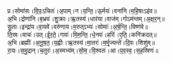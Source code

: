 

  
प्र।सोमा॑सः।वि॒पः॒ऽचितः॑।अ॒पाम्।न।य॒न्ति॒।ऊ॒र्मयः॑।वना॑नि।म॒हि॒षाःऽइ॑व॥  
अ॒भि।द्रोणा॑नि।ब॒भ्रवः॑।शु॒क्राः।ऋ॒तस्य॑।धार॑या।वाज॑म्।गोऽम॑न्तम्।अ॒क्ष॒र॒न्॥  
सु॒ताः।इन्द्रा॑य।वा॒यवे॑।वरु॑णाय।म॒रुत्ऽभ्यः॑।सोमाः॑।अ॒र्ष॒न्ति॒।विष्ण॑वे॥  
ति॒स्रः।वाचः॑।उत्।ई॒र॒ते॒।गावः॑।मि॒म॒न्ति॒।धे॒नवः॑।हरिः॑।ए॒ति॒।कनि॑क्रदत्॥  
अ॒भि।ब्रह्मीः॑।अ॒नू॒ष॒त॒।य॒ह्वीः।ऋ॒तस्य॑।मा॒तरः॑।म॒र्मृ॒ज्यन्ते॑।दि॒वः।शिशु॑म्॥  
रा॒यः।स॒मु॒द्रान्।च॒तुरः॑।अ॒स्मभ्य॑म्।सो॒म॒।वि॒श्वतः॑।आ।प॒व॒स्व॒।स॒ह॒स्रिणः॑॥  
